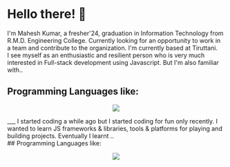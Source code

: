 # Hello there! 👋
I'm Mahesh Kumar, a fresher'24, graduation in Information Technology from R.M.D. Engineering College. Currently looking for an opportunity to work in a team and contribute to the organization. I'm currently based at Tiruttani.
<br />
I see myself as an enthusiastic and resilient person who is very much interested in Full-stack development using Javascript. But I'm also familiar with..
<br />
## Programming Languages like:
<p align="center">
  <a href="https://skillicons.dev">
    <img src="https://skillicons.dev/icons?i=c,cpp,java" />
  </a>
</p>
___
I started coding a while ago but I started coding for fun only recently. I wanted to learn JS frameworks & libraries, tools & platforms for playing and building projects. Eventually I learnt ..
<br />
## Programming Languages like:
<p align="center">
  <a href="https://skillicons.dev">
    <img src="https://skillicons.dev/icons?i=html,css,bootstrap,js,jquery,ts,react,materialui,express,mongodb,mysql,nodejs,npm,bun,nextjs,threejs,git,github,vercel,vscode,firebase,figma" />
  </a>
</p>
